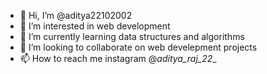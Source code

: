 - 👋 Hi, I’m @aditya22102002
- 👀 I’m interested in web development
- 🌱 I’m currently learning data structures and algorithms
- 💞️ I’m looking to collaborate on web develepment projects
- 📫 How to reach me instagram  @_aditya_raj_22__
